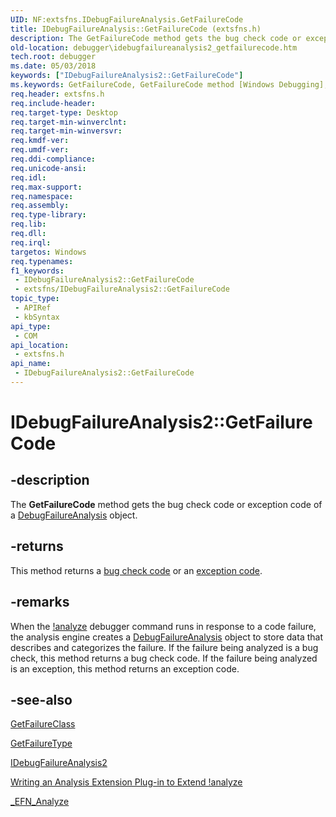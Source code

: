 ```yaml
---
UID: NF:extsfns.IDebugFailureAnalysis.GetFailureCode
title: IDebugFailureAnalysis::GetFailureCode (extsfns.h)
description: The GetFailureCode method gets the bug check code or exception code of a DebugFailureAnalysis object.
old-location: debugger\idebugfailureanalysis2_getfailurecode.htm
tech.root: debugger
ms.date: 05/03/2018
keywords: ["IDebugFailureAnalysis2::GetFailureCode"]
ms.keywords: GetFailureCode, GetFailureCode method [Windows Debugging], GetFailureCode method [Windows Debugging],IDebugFailureAnalysis2 interface, IDebugFailureAnalysis2 interface [Windows Debugging],GetFailureCode method, IDebugFailureAnalysis2.GetFailureCode, IDebugFailureAnalysis2::GetFailureCode, debugger.idebugfailureanalysis2_getfailurecode, extsfns/IDebugFailureAnalysis2::GetFailureCode
req.header: extsfns.h
req.include-header: 
req.target-type: Desktop
req.target-min-winverclnt: 
req.target-min-winversvr: 
req.kmdf-ver: 
req.umdf-ver: 
req.ddi-compliance: 
req.unicode-ansi: 
req.idl: 
req.max-support: 
req.namespace: 
req.assembly: 
req.type-library: 
req.lib: 
req.dll: 
req.irql: 
targetos: Windows
req.typenames: 
f1_keywords:
 - IDebugFailureAnalysis2::GetFailureCode
 - extsfns/IDebugFailureAnalysis2::GetFailureCode
topic_type:
 - APIRef
 - kbSyntax
api_type:
 - COM
api_location:
 - extsfns.h
api_name:
 - IDebugFailureAnalysis2::GetFailureCode
---
```


# IDebugFailureAnalysis2::GetFailureCode


## -description

The <b>GetFailureCode</b> method gets the bug check code or exception code of a <a href="/windows-hardware/drivers/ddi/extsfns/nn-extsfns-idebugfailureanalysis2">DebugFailureAnalysis</a> object.

## -returns

This method returns a <a href="/windows-hardware/drivers/debugger/bug-check-code-reference2">bug check code</a> or an <a href="/windows/win32/debug/structured-exception-handling">exception code</a>.

## -remarks

When the <a href="/windows-hardware/drivers/debugger/-analyze">!analyze</a> debugger command runs in response to a code failure, the analysis engine creates a <a href="/windows-hardware/drivers/ddi/extsfns/nn-extsfns-idebugfailureanalysis2">DebugFailureAnalysis</a> object to store data that describes and categorizes the failure. If the failure being analyzed is a bug check, this method returns a bug check code. If the failure being analyzed is an exception, this method returns an exception code.

## -see-also

<a href="/windows-hardware/drivers/ddi/extsfns/nf-extsfns-idebugfailureanalysis-getfailureclass">GetFailureClass</a>



<a href="/windows-hardware/drivers/ddi/extsfns/nf-extsfns-idebugfailureanalysis-getfailuretype">GetFailureType</a>



<a href="/windows-hardware/drivers/ddi/extsfns/nn-extsfns-idebugfailureanalysis2">IDebugFailureAnalysis2</a>



<a href="/windows-hardware/drivers/debugger/writing-an-analysis-extension-to-extend--analyze">Writing an Analysis Extension Plug-in to Extend !analyze</a>



<a href="/windows-hardware/drivers/ddi/extsfns/nc-extsfns-ext_analysis_plugin">_EFN_Analyze</a>


